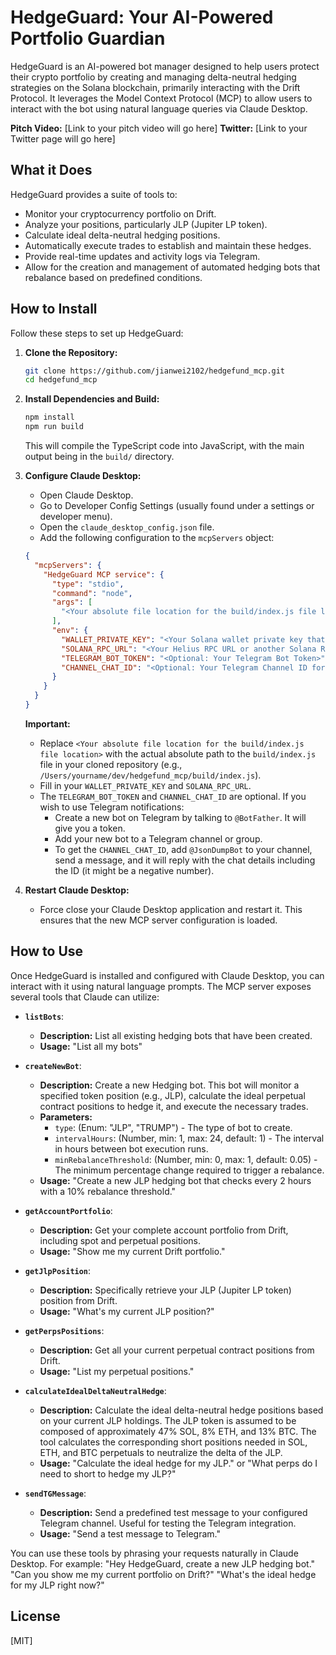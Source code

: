 # HedgeGuard: Your AI-Powered Portfolio Guardian

HedgeGuard is an AI-powered bot manager designed to help users protect their crypto portfolio by creating and managing delta-neutral hedging strategies on the Solana blockchain, primarily interacting with the Drift Protocol. It leverages the Model Context Protocol (MCP) to allow users to interact with the bot using natural language queries via Claude Desktop.

**Pitch Video:** [Link to your pitch video will go here]
**Twitter:** [Link to your Twitter page will go here]

## What it Does

HedgeGuard provides a suite of tools to:

- Monitor your cryptocurrency portfolio on Drift.
- Analyze your positions, particularly JLP (Jupiter LP token).
- Calculate ideal delta-neutral hedging positions.
- Automatically execute trades to establish and maintain these hedges.
- Provide real-time updates and activity logs via Telegram.
- Allow for the creation and management of automated hedging bots that rebalance based on predefined conditions.

## How to Install

Follow these steps to set up HedgeGuard:

1.  **Clone the Repository:**

    ```bash
    git clone https://github.com/jianwei2102/hedgefund_mcp.git
    cd hedgefund_mcp
    ```

2.  **Install Dependencies and Build:**

    ```bash
    npm install
    npm run build
    ```

    This will compile the TypeScript code into JavaScript, with the main output being in the `build/` directory.

3.  **Configure Claude Desktop:**

    - Open Claude Desktop.
    - Go to Developer Config Settings (usually found under a settings or developer menu).
    - Open the `claude_desktop_config.json` file.
    - Add the following configuration to the `mcpServers` object:

    ```json
    {
      "mcpServers": {
        "HedgeGuard MCP service": {
          "type": "stdio",
          "command": "node",
          "args": [
            "<Your absolute file location for the build/index.js file location>"
          ],
          "env": {
            "WALLET_PRIVATE_KEY": "<Your Solana wallet private key that will interact with the Drift SDK>",
            "SOLANA_RPC_URL": "<Your Helius RPC URL or another Solana RPC URL>",
            "TELEGRAM_BOT_TOKEN": "<Optional: Your Telegram Bot Token>",
            "CHANNEL_CHAT_ID": "<Optional: Your Telegram Channel ID for notifications>"
          }
        }
      }
    }
    ```

    **Important:**

    - Replace `<Your absolute file location for the build/index.js file location>` with the actual absolute path to the `build/index.js` file in your cloned repository (e.g., `/Users/yourname/dev/hedgefund_mcp/build/index.js`).
    - Fill in your `WALLET_PRIVATE_KEY` and `SOLANA_RPC_URL`.
    - The `TELEGRAM_BOT_TOKEN` and `CHANNEL_CHAT_ID` are optional. If you wish to use Telegram notifications:
      - Create a new bot on Telegram by talking to `@BotFather`. It will give you a token.
      - Add your new bot to a Telegram channel or group.
      - To get the `CHANNEL_CHAT_ID`, add `@JsonDumpBot` to your channel, send a message, and it will reply with the chat details including the ID (it might be a negative number).

4.  **Restart Claude Desktop:**
    - Force close your Claude Desktop application and restart it. This ensures that the new MCP server configuration is loaded.

## How to Use

Once HedgeGuard is installed and configured with Claude Desktop, you can interact with it using natural language prompts. The MCP server exposes several tools that Claude can utilize:

- **`listBots`**:

  - **Description:** List all existing hedging bots that have been created.
  - **Usage:** "List all my bots"

- **`createNewBot`**:

  - **Description:** Create a new Hedging bot. This bot will monitor a specified token position (e.g., JLP), calculate the ideal perpetual contract positions to hedge it, and execute the necessary trades.
  - **Parameters:**
    - `type`: (Enum: "JLP", "TRUMP") - The type of bot to create.
    - `intervalHours`: (Number, min: 1, max: 24, default: 1) - The interval in hours between bot execution runs.
    - `minRebalanceThreshold`: (Number, min: 0, max: 1, default: 0.05) - The minimum percentage change required to trigger a rebalance.
  - **Usage:** "Create a new JLP hedging bot that checks every 2 hours with a 10% rebalance threshold."

- **`getAccountPortfolio`**:

  - **Description:** Get your complete account portfolio from Drift, including spot and perpetual positions.
  - **Usage:** "Show me my current Drift portfolio."

- **`getJlpPosition`**:

  - **Description:** Specifically retrieve your JLP (Jupiter LP token) position from Drift.
  - **Usage:** "What's my current JLP position?"

- **`getPerpsPositions`**:

  - **Description:** Get all your current perpetual contract positions from Drift.
  - **Usage:** "List my perpetual positions."

- **`calculateIdealDeltaNeutralHedge`**:

  - **Description:** Calculate the ideal delta-neutral hedge positions based on your current JLP holdings. The JLP token is assumed to be composed of approximately 47% SOL, 8% ETH, and 13% BTC. The tool calculates the corresponding short positions needed in SOL, ETH, and BTC perpetuals to neutralize the delta of the JLP.
  - **Usage:** "Calculate the ideal hedge for my JLP." or "What perps do I need to short to hedge my JLP?"

- **`sendTGMessage`**:
  - **Description:** Send a predefined test message to your configured Telegram channel. Useful for testing the Telegram integration.
  - **Usage:** "Send a test message to Telegram."

You can use these tools by phrasing your requests naturally in Claude Desktop. For example:
"Hey HedgeGuard, create a new JLP hedging bot."
"Can you show me my current portfolio on Drift?"
"What's the ideal hedge for my JLP right now?"

## License

[MIT]
